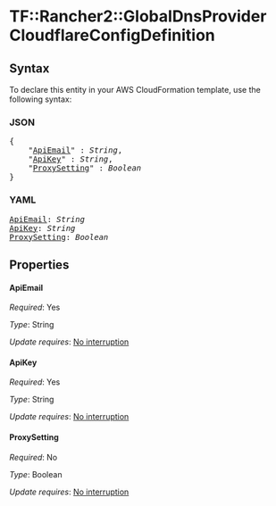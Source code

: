 # TF::Rancher2::GlobalDnsProvider CloudflareConfigDefinition

## Syntax

To declare this entity in your AWS CloudFormation template, use the following syntax:

### JSON

<pre>
{
    "<a href="#apiemail" title="ApiEmail">ApiEmail</a>" : <i>String</i>,
    "<a href="#apikey" title="ApiKey">ApiKey</a>" : <i>String</i>,
    "<a href="#proxysetting" title="ProxySetting">ProxySetting</a>" : <i>Boolean</i>
}
</pre>

### YAML

<pre>
<a href="#apiemail" title="ApiEmail">ApiEmail</a>: <i>String</i>
<a href="#apikey" title="ApiKey">ApiKey</a>: <i>String</i>
<a href="#proxysetting" title="ProxySetting">ProxySetting</a>: <i>Boolean</i>
</pre>

## Properties

#### ApiEmail

_Required_: Yes

_Type_: String

_Update requires_: [No interruption](https://docs.aws.amazon.com/AWSCloudFormation/latest/UserGuide/using-cfn-updating-stacks-update-behaviors.html#update-no-interrupt)

#### ApiKey

_Required_: Yes

_Type_: String

_Update requires_: [No interruption](https://docs.aws.amazon.com/AWSCloudFormation/latest/UserGuide/using-cfn-updating-stacks-update-behaviors.html#update-no-interrupt)

#### ProxySetting

_Required_: No

_Type_: Boolean

_Update requires_: [No interruption](https://docs.aws.amazon.com/AWSCloudFormation/latest/UserGuide/using-cfn-updating-stacks-update-behaviors.html#update-no-interrupt)


